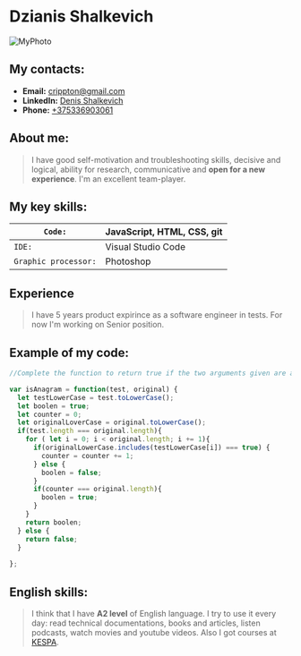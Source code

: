 # Dzianis Shalkevich

![MyPhoto](https://avatars0.githubusercontent.com/u/12560265?s=460&u=928035af8bf49df5ec13ce5aecf3ee6976a47c64&v=4)

## My contacts:
  - **Email:** <crippton@gmail.com>
  - **LinkedIn:** [Denis Shalkevich](https://www.linkedin.com/in/denis-shalkevich-b8a090ba/)
  - **Phone:** [+375336903061](tel:+375336903061)
## About me:
>I have good self-motivation and troubleshooting skills, decisive and logical, ability for research, communicative and **open for a new experience**. I'm an excellent team-player. 

## My key skills:
|`Code:`| JavaScript, HTML, CSS, git|
---|---|
|`IDE:`| Visual Studio Code|
|`Graphic processor:` | Photoshop|

## Experience
>I have 5 years product expirince as a software engineer in tests. For now I'm working on Senior position.

## Example of my code:

```javascript
//Complete the function to return true if the two arguments given are anagrams of each other; return false otherwise.

var isAnagram = function(test, original) {
  let testLowerCase = test.toLowerCase();
  let boolen = true;
  let counter = 0;
  let originalLoverCase = original.toLowerCase();
  if(test.length === original.length){
    for ( let i = 0; i < original.length; i += 1){
      if(originalLowerCase.includes(testLowerCase[i]) === true) {
        counter = counter += 1;
      } else {
        boolen = false;
      }
      if(counter === original.length){
        boolen = true;
      }
    }
    return boolen;
  } else {
    return false;
  }
  
};
```

## English skills:
>  I think that I have **A2 level** of English language. I try to use it every day: read technical documentations, books and articles, listen podcasts, watch  movies and youtube videos. Also I got courses at [KESPA](https://kespa.ru/).